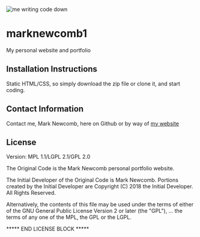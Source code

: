 ![me writing code down](https://github.com/MarkNewcomb1/marknewcomb1/blob/master/images/me-front-shot-orangeifiedDARKER.jpg&s=200)
# marknewcomb1
My personal website and portfolio

## Installation Instructions
Static HTML/CSS, so simply download the zip file or clone it, and start coding. 

## Contact Information

Contact me, Mark Newcomb, here on Github or by way of [my website](http://marknewcomb1.com)

## License

Version: MPL 1.1/LGPL 2.1/GPL 2.0

The Original Code is the Mark Newcomb personal portfolio website.

The Initial Developer of the Original Code is
Mark Newcomb.
Portions created by the Initial Developer are Copyright (C) 2018
the Initial Developer. All Rights Reserved.

Alternatively, the contents of this file may be used under the terms of
either of the GNU General Public License Version 2 or later (the "GPL"),
...
the terms of any one of the MPL, the GPL or the LGPL.

***** END LICENSE BLOCK *****
